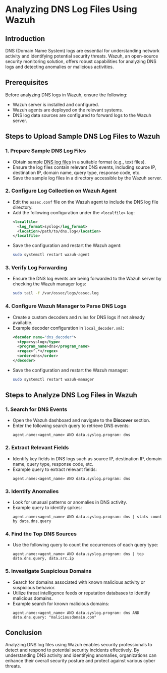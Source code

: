 # Analyzing DNS Log Files Using Wazuh

## Introduction
DNS (Domain Name System) logs are essential for understanding network activity and identifying potential security threats. Wazuh, an open-source security monitoring solution, offers robust capabilities for analyzing DNS logs and detecting anomalies or malicious activities.

## Prerequisites
Before analyzing DNS logs in Wazuh, ensure the following:
- Wazuh server is installed and configured.
- Wazuh agents are deployed on the relevant systems.
- DNS log data sources are configured to forward logs to the Wazuh server.

## Steps to Upload Sample DNS Log Files to Wazuh

### 1. Prepare Sample DNS Log Files
- Obtain sample [DNS log files](https://www.secrepo.com/maccdc2012/dns.log.gz) in a suitable format (e.g., text files).
- Ensure the log files contain relevant DNS events, including source IP, destination IP, domain name, query type, response code, etc.
- Save the sample log files in a directory accessible by the Wazuh server.

### 2. Configure Log Collection on Wazuh Agent
- Edit the `ossec.conf` file on the Wazuh agent to include the DNS log file directory.
- Add the following configuration under the `<localfile>` tag:
  ```xml
  <localfile>
    <log_format>syslog</log_format>
    <location>/path/to/dns.log</location>
  </localfile>
  ```
- Save the configuration and restart the Wazuh agent:
  ```bash
  sudo systemctl restart wazuh-agent
  ```

### 3. Verify Log Forwarding
- Ensure the DNS log events are being forwarded to the Wazuh server by checking the Wazuh manager logs:
  ```bash
  sudo tail -f /var/ossec/logs/ossec.log
  ```

### 4. Configure Wazuh Manager to Parse DNS Logs
- Create a custom decoders and rules for DNS logs if not already available.
- Example decoder configuration in `local_decoder.xml`:
  ```xml
  <decoder name="dns_decoder">
    <type>syslog</type>
    <program_name>dns</program_name>
    <regex>^.*</regex>
    <order>dns</order>
  </decoder>
  ```
- Save the configuration and restart the Wazuh manager:
  ```bash
  sudo systemctl restart wazuh-manager
  ```

## Steps to Analyze DNS Log Files in Wazuh

### 1. Search for DNS Events
- Open the Wazuh dashboard and navigate to the **Discover** section.
- Enter the following search query to retrieve DNS events:
  ```elasticsearch
  agent.name:<agent_name> AND data.syslog.program: dns
  ```

### 2. Extract Relevant Fields
- Identify key fields in DNS logs such as source IP, destination IP, domain name, query type, response code, etc.
- Example query to extract relevant fields:
  ```elasticsearch
  agent.name:<agent_name> AND data.syslog.program: dns
  ```

### 3. Identify Anomalies
- Look for unusual patterns or anomalies in DNS activity.
- Example query to identify spikes:
  ```elasticsearch
  agent.name:<agent_name> AND data.syslog.program: dns | stats count by data.dns.query
  ```

### 4. Find the Top DNS Sources
- Use the following query to count the occurrences of each query type:
  ```elasticsearch
  agent.name:<agent_name> AND data.syslog.program: dns | top data.dns.query, data.src.ip
  ```

### 5. Investigate Suspicious Domains
- Search for domains associated with known malicious activity or suspicious behavior.
- Utilize threat intelligence feeds or reputation databases to identify malicious domains.
- Example search for known malicious domains:
  ```elasticsearch
  agent.name:<agent_name> AND data.syslog.program: dns AND data.dns.query: "maliciousdomain.com"
  ```

## Conclusion
Analyzing DNS log files using Wazuh enables security professionals to detect and respond to potential security incidents effectively. By understanding DNS activity and identifying anomalies, organizations can enhance their overall security posture and protect against various cyber threats.
